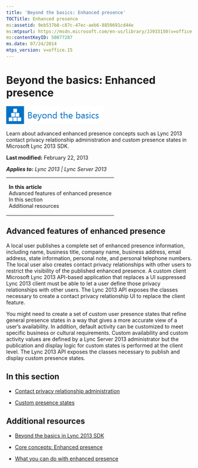 ```yaml
---
title: 'Beyond the basics: Enhanced presence'
TOCTitle: Enhanced presence
ms:assetid: 9eb537b8-c87c-47ec-aeb6-8850691cd44e
ms:mtpsurl: https://msdn.microsoft.com/en-us/library/JJ933150(v=office.15)
ms:contentKeyID: 50877287
ms.date: 07/24/2014
mtps_version: v=office.15
---
```


# Beyond the basics: Enhanced presence

![Beyond the basics topic](images/JJ937254.mod_icon_beyondbasics_long(Office.15).png "Beyond the basics topic")

Learn about advanced enhanced presence concepts such as Lync 2013 contact privacy relationship administration and custom presence states in Microsoft Lync 2013 SDK.

**Last modified:** February 22, 2013

***Applies to:** Lync 2013 | Lync Server 2013*

<table>
<colgroup>
<col style="width: 100%" />
</colgroup>
<tbody>
<tr class="odd">
<td><p><strong>In this article</strong><br />
Advanced features of enhanced presence<br />
In this section<br />
Additional resources</p></td>
</tr>
</tbody>
</table>

## Advanced features of enhanced presence

A local user publishes a complete set of enhanced presence information, including name, business title, company name, business address, email address, state information, personal note, and personal telephone numbers. The local user also creates contact privacy relationships with other users to restrict the visibility of the published enhanced presence. A custom client Microsoft Lync 2013 API-based application that replaces a UI suppressed Lync 2013 client must be able to let a user define those privacy relationships with other users. The Lync 2013 API exposes the classes necessary to create a contact privacy relationship UI to replace the client feature.

You might need to create a set of custom user presence states that refine general presence states in a way that gives a more accurate view of a user’s availability. In addition, default activity can be customized to meet specific business or cultural requirements. Custom availability and custom activity values are defined by a Lync Server 2013 administrator but the publication and display logic for custom states is performed at the client level. The Lync 2013 API exposes the classes necessary to publish and display custom presence states.

## In this section

  - [Contact privacy relationship administration](contact-privacy-relationship-administration.md)

  - [Custom presence states](custom-presence-states.md)

## Additional resources

  - [Beyond the basics in Lync 2013 SDK](beyond-the-basics-in-lync-2013-sdk.md)

  - [Core concepts: Enhanced presence](core-concepts-enhanced-presence.md)

  - [What you can do with enhanced presence](what-you-can-do-with-enhanced-presence.md)


